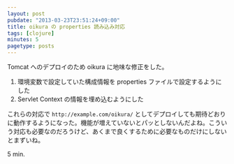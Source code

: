 ```yaml
---
layout: post
pubdate: "2013-03-23T23:51:24+09:00"
title: oikura の properties 読み込み対応
tags: [clojure]
minutes: 5
pagetype: posts
---
```

Tomcat へのデプロイのため oikura に地味な修正をした。

1. 環境変数で設定していた構成情報を properties ファイルで設定するようにした
2. Servlet Context の情報を埋め込むようにした

これらの対応で `http://example.com/oikura/` としてデプロイしても期待どおりに動作するようになった。機能が増えていないとパッとしないんだよね。こういう対応も必要なのだろうけど、あくまで良くするために必要なものだけにしないとまずいね。

5 min.
